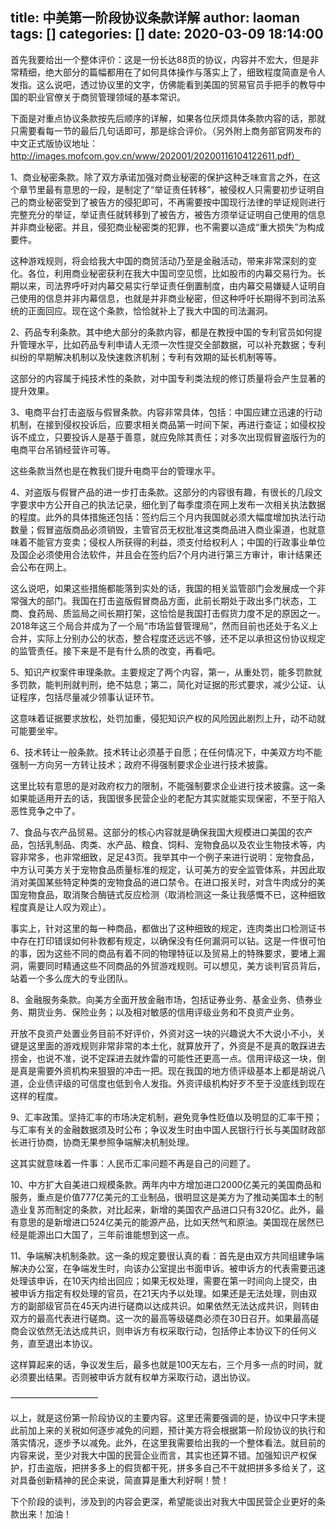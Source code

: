 title: 中美第一阶段协议条款详解
author: laoman
tags: []
categories: []
date: 2020-03-09 18:14:00
---
首先我要给出一个整体评价：这是一份长达88页的协议，内容并不宏大，但是非常精细，绝大部分的篇幅都用在了如何具体操作与落实上了，细致程度简直是令人发指。这么说吧，透过协议里的文字，仿佛能看到美国的贸易官员手把手的教导中国的职业官僚关于商贸管理领域的基本常识。
<!-- more-->


下面是对重点协议条款按先后顺序的详解，如果各位厌烦具体条款内容的话，那就只需要看每一节的最后几句话即可，那是综合评价。（另外附上商务部官网发布的中文正式版协议地址：http://images.mofcom.gov.cn/www/202001/20200116104122611.pdf）



1、商业秘密条款。除了双方承诺加强对商业秘密的保护这种乏味宣言之外，在这个章节里最有意思的一段，是制定了“举证责任转移”，被侵权人只需要初步证明自己的商业秘密受到了被告方的侵犯即可，不再需要按中国现行法律的举证规则进行完整充分的举证，举证责任就转移到了被告方，被告方须举证证明自己使用的信息并非商业秘密。并且，侵犯商业秘密类的犯罪，也不需要以造成“重大损失”为构成要件。



这种游戏规则，将会给我大中国的商贸活动乃至是金融活动，带来非常深刻的变化。各位，利用商业秘密获利在我大中国司空见惯，比如股市的内幕交易行为。长期以来，司法界呼吁对内幕交易实行举证责任倒置制度，由内幕交易嫌疑人证明自己使用的信息并非内幕信息，也就是并非商业秘密，但这种呼吁长期得不到司法系统的正面回应。现在这个条款，恰恰就补上了我大中国的司法漏洞。



2、药品专利条款。其中绝大部分的条款内容，都是在教授中国的专利官员如何提升管理水平，比如药品专利申请人无须一次性提交全部数据，可以补充数据；专利纠纷的早期解决机制以及快速救济机制；专利有效期的延长机制等等。

这部分的内容属于纯技术性的条款，对中国专利类法规的修订质量将会产生显著的提升效果。



3、电商平台打击盗版与假冒条款。内容非常具体，包括：中国应建立迅速的行动机制，在接到侵权投诉后，应要求相关商品第一时间下架，再进行查证；如侵权投诉不成立，只要投诉人是基于善意，就应免除其责任；对多次出现假冒盗版行为的电商平台吊销经营许可等。

这些条款当然也是在教我们提升电商平台的管理水平。



4、对盗版与假冒产品的进一步打击条款。这部分的内容很有趣，有很长的几段文字要求中方公开自己的执法记录，细化到了每季度须在网上发布一次相关执法数据的程度。此外的具体措施还包括：签约后三个月内我国就必须大幅度增加执法行动数量；假冒盗版商品必须销毁，主管官员无权批准这类商品进入商业渠道，也就意味着不能官方变卖；侵权人所获得的利益，须支付给权利人；中国的行政事业单位及国企必须使用合法软件，并且会在签约后7个月内进行第三方审计，审计结果还会公布在网上。

这么说吧，如果这些措施都能落到实处的话，我国的相关监管部门会发展成一个非常强大的部门。我国在打击盗版假冒商品方面，此前长期处于政出多门状态，工商、食药局、质监局之间长期打架，这恰恰是我国打击假货力度不足的原因之一。2018年这三个局合并成为了一个局“市场监督管理局”，然而目前也还处于名义上合并，实际上分别办公的状态，整合程度还远远不够，还不足以承担这份协议规定的监管责任。接下来是不是有什么质的改变，再看吧。



5、知识产权案件审理条款。主要规定了两个内容，第一，从重处罚，能多罚款就多罚款，能判刑就判刑，绝不姑息；第二，简化对证据的形式要求，减少公证、认证程序，包括尽量减少领事认证环节。

这意味着证据要求放松，处罚加重，侵犯知识产权的风险因此剧烈上升，动不动就可能要坐牢。



6、技术转让一般条款。技术转让必须基于自愿；在任何情况下，中美双方均不能强制一方向另一方转让技术；政府不得强制要求企业进行技术披露。

这里比较有意思的是对政府权力的限制，不能强制要求企业进行技术披露。这一条如果能适用开去的话，我国很多民营企业的老配方其实就能实现保密，不至于陷入恶性竞争之中了。



7、食品与农产品贸易。这部分的核心内容就是确保我国大规模进口美国的农产品，包括乳制品、肉类、水产品、粮食、饲料、宠物食品以及农业生物技术等，内容非常多，也非常细致，足足43页。我举其中一个例子来进行说明：宠物食品，中方认可美方关于宠物食品质量标准的规定，认可美方的安全监管体系，并因此取消对美国某些特定种类的宠物食品的进口禁令。在进口报关时，对含牛肉成分的美国宠物食品，取消聚合酶链式反应检测（取消检测这一条让我感慨不已，这种细致程度真是让人叹为观止）。

事实上，针对这里的每一种商品，都做出了这种细致的规定，连肉类出口检测证书中存在打印错误如何补救都有规定，以确保没有任何漏洞可以钻。这是一件很可怕的事，因为这些不同的商品有着不同的物理特征以及贸易上的特殊要求，要堵上漏洞，需要同时精通这些不同商品的外贸游戏规则。可以想见，美方谈判官员背后，站着一个多么庞大的专业团队。



8、金融服务条款。向美方全面开放金融市场，包括证券业务、基金业务、债券业务、期货业务、保险业务；以及相对敏感的信用评级业务和不良资产业务。

开放不良资产处置业务目前不好评价，外资对这一块的兴趣说大不大说小不小，关键是这里面的游戏规则非常非常的本土化，就算放开了，外资是不是真的敢踩进去捞金，也说不准，说不定踩进去就炸雷的可能性还更高一点。信用评级这一块，倒是真是需要外资机构来狠狠的冲击一把。现在我国的地方债评级基本上都是胡说八道，企业债评级的可信度也低到令人发指。外资评级机构好歹不至于没底线到现在这样的程度。



9、汇率政策。坚持汇率的市场决定机制，避免竞争性贬值以及明显的汇率干预；与汇率有关的金融数据须及时公布；争议发生时由中国人民银行行长与美国财政部长进行协商，协商无果参照争端解决机制处理。

这其实就意味着一件事：人民币汇率问题不再是自己的问题了。



10、中方扩大自美进口规模条款。两年内中方增加进口2000亿美元的美国商品和服务，重点是价值777亿美元的工业制品，很明显这是美方为了推动美国本土的制造业复苏而制定的条款，对比起来，新增的美国农产品进口只有320亿。此外，最有意思的是新增进口524亿美元的能源产品，比如天然气和原油。美国现在居然已经是能源出口大国了，三年前谁能想到这一点。



11、争端解决机制条款。这一条的规定要很认真的看：首先是由双方共同组建争端解决办公室，在争端发生时，向该办公室提出书面申诉。被申诉方的代表需要迅速处理该申诉，在10天内给出回应；如果无权处理，需要在第一时间向上提交，由被申诉方指定有权处理的官员，在21天内予以处理。如果还是无法处理，则由双方的副部级官员在45天内进行磋商以达成共识。如果依然无法达成共识，则转由双方的最高代表进行磋商。这一次的最高等级磋商必须在30日召开。如果最高磋商会议依然无法达成共识，则申诉方有权采取行动，包括停止本协议下的任何义务，直至退出本协议。



这样算起来的话，争议发生后，最多也就是100天左右，三个月多一点的时间，就必须要出结果。否则被申诉方就有权单方采取行动，退出协议。



——————————

以上，就是这份第一阶段协议的主要内容。这里还需要强调的是，协议中只字未提此前加上来的关税如何逐步减免的问题，预计美方将会根据第一阶段协议的执行和落实情况，逐步予以减免。此外，在这里我需要给出我的一个整体看法。就目前的内容来说，至少对我大中国的民营企业而言，其实也还算不错。加强知识产权保护，打击盗版，把拼多多上的假货都干死，拼多多自己不干就把拼多多给关了，这对具备创新精神的民企来说，简直算是重大利好啊！赞！



下个阶段的谈判，涉及到的内容会更深，希望能谈出对我大中国民营企业更好的条款出来！加油！



